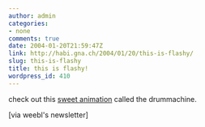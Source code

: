 ```yaml
---
author: admin
categories:
- none
comments: true
date: 2004-01-20T21:59:47Z
link: http://habi.gna.ch/2004/01/20/this-is-flashy/
slug: this-is-flashy
title: this is flashy!
wordpress_id: 410
---
```


check out this [sweet animation](http://snipurl.com/3ybz) called the drummachine.

[via weebl's newsletter]

